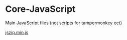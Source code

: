 # Core-JavaScript
Main JavaScript files (not scripts for tampermonkey ect)

<a href="https://github.com/Snakejuice87/Core-JavaScript/blob/main/jszip.min.js">jszip.min.js</a>
